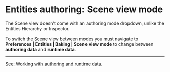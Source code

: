 # Entities authoring: Scene view mode
The Scene view doesn't come with an authoring mode dropdown, unlike the Entities Hierarchy or Inspector.  

To switch the Scene view between modes you must navigate to **Preferences | Entities | Baking | Scene view mode** to change between **authoring data** and **runtime data**.

---

[See: Working with authoring and runtime data.](https://docs.unity3d.com/Packages/com.unity.entities@latest/index.html?subfolder=/manual/editor-authoring-runtime.html)
